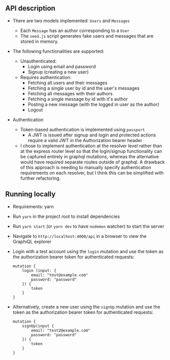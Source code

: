 ## API description
* There are two models implemented: `Users` and `Messages`
  * Each `Message` has an author corresponding to a `User`
  * The `seed.js` script generates fake users and messages that are stored in memory.

* The following functionalities are supported:
  * Unauthenticated:
    * Login using email and password
    * Signup (creating a new user)
  * Requires authentication:
    * Fetching all users and their messages
    * Fetching a single user by id and the user's messages
    * Fetching all messages with their authors
    * Fetching a single message by id with it's author
    * Posting a new message (with the logged in user as the author)
    * Logout

* Authentication
  * Token-based authentication is implemented using `passport`
    * A JWT is issued after signup and login and protected actions require a valid JWT in the Authorization bearer header
  * I chose to implement authentication at the resolver level rather than at the express router level so that the login/signup functionality can be captured entirely in graphql mutations, whereas the alternative would have required separate routes outside of graphql. A drawback of this approach is needing to manually specify authentication requirements on each resolver, but I think this can be simplified with further refactoring.

## Running locally
* Requirements: yarn
* Run `yarn` in the project root to install dependencies
* Run `yarn start` (or `yarn dev` to have `nodemon` watcher) to start the server
* Navigate to `http://localhost:4000/api` in a browser to view the GraphiQL explorer
* Login with a test account using the `login` mutation and use the token as the authorization bearer token for authenticated requests:
  ```
  mutation {
      login (input: {
          email: "test@example.com"
          password: "password"
      }) {
          token
      }
  }
  ```
 
* Alternatively, create a new user using the `signUp` mutation and use the token as the authorization bearer token for authenticated requests:
  ```
  mutation {
      signUp(input {
          email: "test2@example.com"
          password: "password"
      }) {
          token
      }
  }  
  ```

